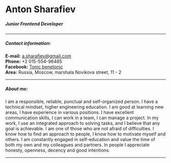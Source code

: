 # Anton Sharafiev

##### Junior Frontend Developer

---

##### Contact information:

**E-mail:** a.sharafiev@gmail.com  
**Phone:** +2 015-554-96485  
**Facebook:** [Tonic benetonic](https://www.facebook.com/tonic.benetonic/)  
**Area:** Russia, Moscow, marshala Novikova street, 11 - 2

---

##### About me:

I am a responsible, reliable, punctual and self-organized person. I have a technical mindset, higher engineering education. I am good at learning new areas, I have experience in various positions. I have excellent communication skills, I can work in a team, I can manage a project. In my work, I use an integrated approach to solving tasks, and I believe that any goal is achievable. I am one of those who are not afraid of difficulties. I know how to find an approach to people, I know how to motivate myself and others. I am constantly engaged in self-education and value the time of both my own and my colleagues and partners. In people I appreciate honesty, openness, decency and good intentions.

---

